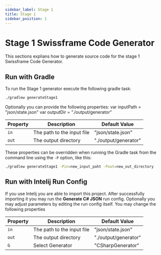 ```yaml
---
sidebar_label: Stage 1
title: Stage 1
sidebar_position: 1
---
```


# Stage 1 Swissframe Code Generator

This sections explians how to generate source code for the stage 1 Swissframe Code Generator.

## Run with Gradle

To run the Stage 1 generator execute the following gradle task:

```bash
./gradlew generateStage1
```

Optionally you can provide the following properties:
var inputPath = "json/state.json"
var outputDir = "./output/generator"

| Property | Description                | Default Value        |
|----------|----------------------------|----------------------|
| `in`     | The path to the input file | "json/state.json"    |
| `out`    | The output directory       | "./output/generator" |

These properties can be overridden when running the Gradle task from the command line using the `-P` option, like this:

```bash
./gradlew generateStage1 -Pin=new_input_paht -Pout=new_out_directory
```

## Run with Intelij Run Config

If you use Intelij you are able to import this project. After successfully importing it you may run the __Generate C#
JSON__ run config.
Optionally you may adjust parameters by editing the run config itself. You may change the following properties

| Property | Description                | Default Value        |
|----------|----------------------------|----------------------|
| `in`     | The path to the input file | "json/state.json"    |
| `out`    | The output directory       | "./output/generator" |
| `G`      | Select Generator           | "CSharpGenerator"    |
